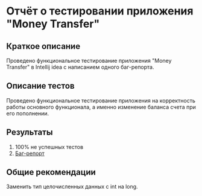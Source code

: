 # Отчёт о тестировании приложения "Money Transfer"

## Краткое описание

Проведено функциональное тестирование приложения "Money Transfer" в Intellij idea с написанием одного баг-репорта.

## Описание тестов

Проведено функциональное тестирование приложения на корректность работы основного функционала, а именно изменение баланса счета при его пополнении.

## Результаты

1. 100% не успешных тестов
2. [Баг-репорт](https://github.com/Alexlopotov/programming/issues/1)

## Общие рекомендации

Заменить тип целочисленных данных с int на long.

